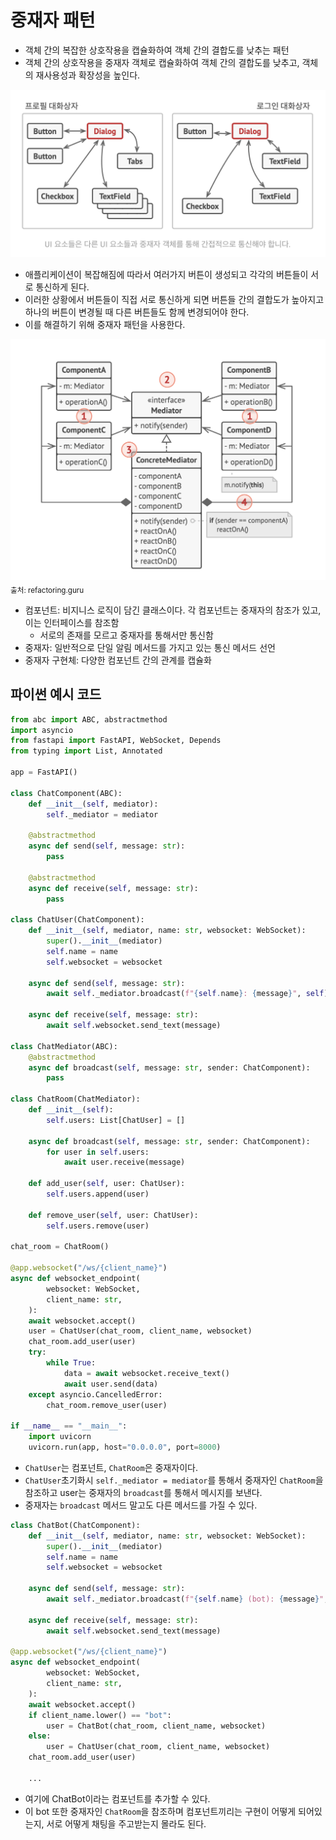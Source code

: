# 중재자 패턴

- 객체 간의 복잡한 상호작용을 캡슐화하여 객체 간의 결합도를 낮추는 패턴
- 객체 간의 상호작용을 중재자 객체로 캡슐화하여 객체 간의 결합도를 낮추고, 객체의 재사용성과 확장성을 높인다.

![alt text](image/8/image.png)
- 애플리케이션이 복잡해짐에 따라서 여러가지 버튼이 생성되고 각각의 버튼들이 서로 통신하게 된다.
- 이러한 상황에서 버튼들이 직접 서로 통신하게 되면 버튼들 간의 결합도가 높아지고 하나의 버튼이 변경될 때 다른 버튼들도 함께 변경되어야 한다.
- 이를 해결하기 위해 중재자 패턴을 사용한다.

![alt text](image/8/image-1.png)
<sub>출처: refactoring.guru</sub>

- 컴포넌트: 비지니스 로직이 담긴 클래스이다. 각 컴포넌트는 중재자의 참조가 있고, 이는 인터페이스를 참조함
    - 서로의 존재를 모르고 중재자를 통해서만 통신함
- 중재자: 일반적으로 단일 알림 메서드를 가지고 있는 통신 메서드 선언
- 중재자 구현체: 다양한 컴포넌트 간의 관계를 캡슐화

## 파이썬 예시 코드

```python
from abc import ABC, abstractmethod
import asyncio
from fastapi import FastAPI, WebSocket, Depends
from typing import List, Annotated

app = FastAPI()

class ChatComponent(ABC):
    def __init__(self, mediator):
        self._mediator = mediator

    @abstractmethod
    async def send(self, message: str):
        pass

    @abstractmethod
    async def receive(self, message: str):
        pass

class ChatUser(ChatComponent):
    def __init__(self, mediator, name: str, websocket: WebSocket):
        super().__init__(mediator)
        self.name = name
        self.websocket = websocket

    async def send(self, message: str):
        await self._mediator.broadcast(f"{self.name}: {message}", self)

    async def receive(self, message: str):
        await self.websocket.send_text(message)

class ChatMediator(ABC):
    @abstractmethod
    async def broadcast(self, message: str, sender: ChatComponent):
        pass

class ChatRoom(ChatMediator):
    def __init__(self):
        self.users: List[ChatUser] = []

    async def broadcast(self, message: str, sender: ChatComponent):
        for user in self.users:
            await user.receive(message)

    def add_user(self, user: ChatUser):
        self.users.append(user)

    def remove_user(self, user: ChatUser):
        self.users.remove(user)

chat_room = ChatRoom()

@app.websocket("/ws/{client_name}")
async def websocket_endpoint(
        websocket: WebSocket,
        client_name: str,
    ):
    await websocket.accept()
    user = ChatUser(chat_room, client_name, websocket)
    chat_room.add_user(user)
    try:
        while True:
            data = await websocket.receive_text()
            await user.send(data)
    except asyncio.CancelledError:
        chat_room.remove_user(user)

if __name__ == "__main__":
    import uvicorn
    uvicorn.run(app, host="0.0.0.0", port=8000)
```

- `ChatUser`는 컴포넌트, `ChatRoom`은 중재자이다.
- `ChatUser`초기화시 `self._mediator = mediator`를 통해서 중재자인 `ChatRoom`을 참조하고 user는 중재자의 `broadcast`를 통해서 메시지를 보낸다.
- 중재자는 `broadcast` 메서드 말고도 다른 메서드를 가질 수 있다.

```python
class ChatBot(ChatComponent):
    def __init__(self, mediator, name: str, websocket: WebSocket):
        super().__init__(mediator)
        self.name = name
        self.websocket = websocket

    async def send(self, message: str):
        await self._mediator.broadcast(f"{self.name} (bot): {message}", self)

    async def receive(self, message: str):
        await self.websocket.send_text(message)

@app.websocket("/ws/{client_name}")
async def websocket_endpoint(
        websocket: WebSocket,
        client_name: str,
    ):
    await websocket.accept()
    if client_name.lower() == "bot":
        user = ChatBot(chat_room, client_name, websocket)
    else:
        user = ChatUser(chat_room, client_name, websocket)
    chat_room.add_user(user)

    ...

```

- 여기에 ChatBot이라는 컴포넌트를 추가할 수 있다.
- 이 bot 또한 중재자인 `ChatRoom`을 참조하며 컴포넌트끼리는 구현이 어떻게 되어있는지, 서로 어떻게 채팅을 주고받는지 몰라도 된다.